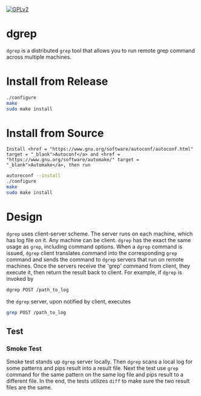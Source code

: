 <a href = "./LICENSE" target = "_blank"><img src = "https://github.com/QubitPi/Miscellaneous/blob/master/README_reference/gpl.png" alt = "GPLv2"></a>

# dgrep
`dgrep` is a distributed `grep` tool that allows you to run remote grep command across multiple machines.

# Install from Release
```bash
./configure
make
sudo make install
```

# Install from Source
	Install <href = "https://www.gnu.org/software/autoconf/autoconf.html" target = "_blank">Autoconf</a> and <href = "https://www.gnu.org/software/automake/" target = "_blank">Automake</a>, then run

```bash
autoreconf --install
./configure
make
sudo make install
```

# Design
`dgrep` uses client-server scheme. The server runs on each machine, which has log file on it. Any machine can be client. `dgrep` has the exact the same usage as `grep`, including command options. When a `dgrep` command is issued, `dgrep` client translates command into the corresponding `grep` command and sends the command to `dgrep` servers that run on remote machines. Once the servers receive the 'grep' command from client, they execute it, then return the result back to client. For example, if `dgrep` is invoked by

```bash
dgrep POST /path_to_log
```

the `dgrep` server, upon notified by client, executes

```bash
grep POST /path_to_log

```

## Test
### Smoke Test
Smoke test stands up `dgrep` server locally. Then `dgrep` scans a local log for some patterns and pips result into a result file. Next the test use `grep` command for the same pattern on the same log file and pips result to a different file. In the end, the tests utilizes `diff` to make sure the two result files are the same.
